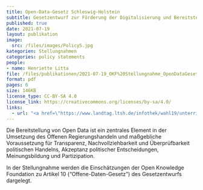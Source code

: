 ```yaml
---
title: Open-Data-Gesetz Schleswig-Holstein 
subtitle: Gesetzentwurf zur Förderung der Digitalisierung und Bereitstellung von offenen Daten in der Verwaltung der Landesregierung Schleswig-Holstein
published: true
date: 2021-07-19
layout: publikation
image:
  src: /files/images/Policy5.jpg
kategorien: Stellungnahmen
categories: policy statements
people:
- name: Henriette Litta
file: /files/publikationen/2021-07-19_OKF%20Stellungnahme_OpenDataGesetz_SH.pdf?raw=true
format: pdf
pages: 6
size: 146KB
license_type: CC-BY-SA 4.0
license_link: https://creativecommons.org/licenses/by-sa/4.0/
links: 
  - url: "<a href=\"https://www.landtag.ltsh.de/infothek/wahl19/unterrichtungen/00300/unterrichtung-19-00301.pdf\" target=\"_blank\">Zum Gesetzentwurf</a>"
---
```


Die Bereitstellung von Open Data ist ein zentrales Element in der Umsetzung des Offenen Regierungshandeln und maßgebliche Voraussetzung für Transparenz, Nachvollziehbarkeit und Überprüfbarkeit politischen Handelns, Akzeptanz politischer Entscheidungen, Meinungsbildung und Partizipation.

In der Stellungnahme werden die Einschätzungen der Open Knowledge Foundation zu Artikel 10 (“Offene-Daten-Gesetz”) des Gesetzentwurfs dargelegt.

